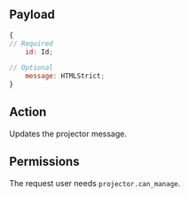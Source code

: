 ## Payload
```js
{
// Required
    id: Id;

// Optional
    message: HTMLStrict;
}
```

## Action
Updates the projector message.

## Permissions
The request user needs `projector.can_manage`.

